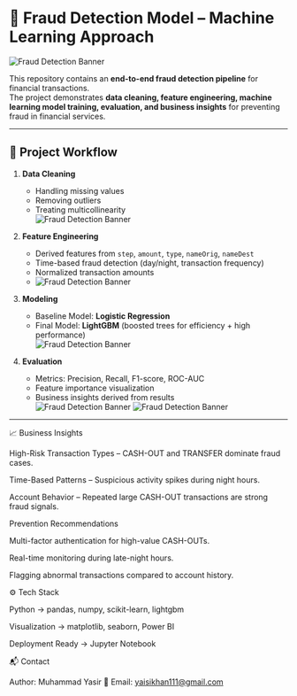 # 🚀 Fraud Detection Model – Machine Learning Approach  

![Fraud Detection Banner](screenshot/banner.png) 

This repository contains an **end-to-end fraud detection pipeline** for financial transactions.  
The project demonstrates **data cleaning, feature engineering, machine learning model training, evaluation, and business insights** for preventing fraud in financial services.  

---

## 📂 Project Workflow  
1. **Data Cleaning**  
   - Handling missing values  
   - Removing outliers  
   - Treating multicollinearity  
![Fraud Detection Banner](screenshot/banner.png)

2. **Feature Engineering**  
   - Derived features from `step`, `amount`, `type`, `nameOrig`, `nameDest`  
   - Time-based fraud detection (day/night, transaction frequency)  
   - Normalized transaction amounts
   - ![Fraud Detection Banner](screenshot/banner.png)

3. **Modeling**  
   - Baseline Model: **Logistic Regression**  
   - Final Model: **LightGBM** (boosted trees for efficiency + high performance)  
![Fraud Detection Banner](screenshot/banner.png)
4. **Evaluation**  
   - Metrics: Precision, Recall, F1-score, ROC-AUC  
   - Feature importance visualization  
   - Business insights derived from results  
![Fraud Detection Banner](screenshot/banner.png)
![Fraud Detection Banner](screenshot/banner.png)
---

📈 Business Insights

High-Risk Transaction Types – CASH-OUT and TRANSFER dominate fraud cases.

Time-Based Patterns – Suspicious activity spikes during night hours.

Account Behavior – Repeated large CASH-OUT transactions are strong fraud signals.

Prevention Recommendations

Multi-factor authentication for high-value CASH-OUTs.

Real-time monitoring during late-night hours.

Flagging abnormal transactions compared to account history.

⚙️ Tech Stack

Python → pandas, numpy, scikit-learn, lightgbm

Visualization → matplotlib, seaborn, Power BI 

Deployment Ready → Jupyter Notebook

📬 Contact

Author: Muhammad Yasir
📧 Email: yaisikhan111@gmail.com
